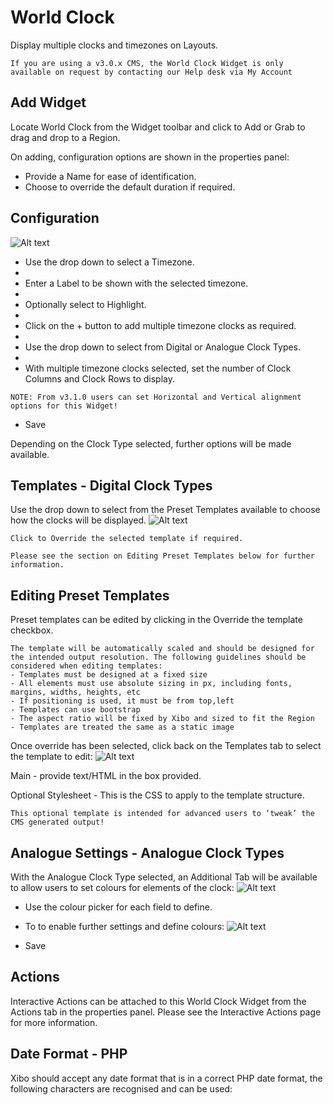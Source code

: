 # World Clock

Display multiple clocks and timezones on Layouts.

```
If you are using a v3.0.x CMS, the World Clock Widget is only available on request by contacting our Help desk via My Account
```

## Add Widget

Locate World Clock from the Widget toolbar and click to Add or Grab to drag and drop to a Region.

On adding, configuration options are shown in the properties panel:

- Provide a Name for ease of identification.
- Choose to override the default duration if required.

## Configuration

![Alt text](clock12.png)

- Use the drop down to select a Timezone.
-
- Enter a Label to be shown with the selected timezone.
-
- Optionally select to Highlight.
-
- Click on the + button to add multiple timezone clocks as required.
-
- Use the drop down to select from Digital or Analogue Clock Types.
-
- With multiple timezone clocks selected, set the number of Clock Columns and Clock Rows to display.

```
NOTE: From v3.1.0 users can set Horizontal and Vertical alignment options for this Widget!
```

- Save

Depending on the Clock Type selected, further options will be made available.

## Templates - Digital Clock Types

Use the drop down to select from the Preset Templates available to choose how the clocks will be displayed.
![Alt text](clock13.png)

```
Click to Override the selected template if required.

Please see the section on Editing Preset Templates below for further information.

```

## Editing Preset Templates

Preset templates can be edited by clicking in the Override the template checkbox.

```
The template will be automatically scaled and should be designed for the intended output resolution. The following guidelines should be considered when editing templates:
- Templates must be designed at a fixed size
- All elements must use absolute sizing in px, including fonts, margins, widths, heights, etc
- If positioning is used, it must be from top,left
- Templates can use bootstrap
- The aspect ratio will be fixed by Xibo and sized to fit the Region
- Templates are treated the same as a static image
```

Once override has been selected, click back on the Templates tab to select the template to edit:
![Alt text](clock14.png)

Main - provide text/HTML in the box provided.

Optional Stylesheet - This is the CSS to apply to the template structure.

```
This optional template is intended for advanced users to ‘tweak’ the CMS generated output!
```

## Analogue Settings - Analogue Clock Types

With the Analogue Clock Type selected, an Additional Tab will be available to allow users to set colours for elements of the clock:
![Alt text](clock15.png)

- Use the colour picker for each field to define.

- To to enable further settings and define colours:
  ![Alt text](clock16.png)

- Save

## Actions

Interactive Actions can be attached to this World Clock Widget from the Actions tab in the properties panel. Please see the Interactive Actions page for more information.

## Date Format - PHP

Xibo should accept any date format that is in a correct PHP date format, the following characters are recognised and can be used:
